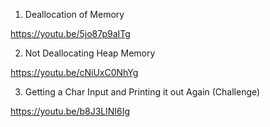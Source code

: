 1. Deallocation of Memory

https://youtu.be/5jo87p9aITg

2. Not Deallocating Heap Memory

https://youtu.be/cNiUxC0NhYg

3. Getting a Char Input and Printing it out Again (Challenge)

https://youtu.be/b8J3LlNI6Ig
